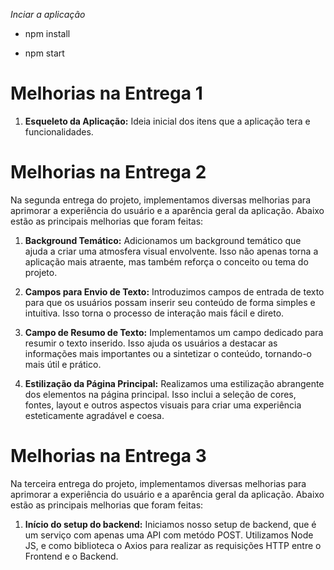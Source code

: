 _Inciar a aplicação_

- npm install

- npm start

# Melhorias na Entrega 1

1. **Esqueleto da Aplicação:** Ideia inicial dos itens que a aplicação tera e funcionalidades.

# Melhorias na Entrega 2

Na segunda entrega do projeto, implementamos diversas melhorias para aprimorar a experiência do usuário e a aparência geral da aplicação. Abaixo estão as principais melhorias que foram feitas:

1. **Background Temático:** Adicionamos um background temático que ajuda a criar uma atmosfera visual envolvente. Isso não apenas torna a aplicação mais atraente, mas também reforça o conceito ou tema do projeto.

2. **Campos para Envio de Texto:** Introduzimos campos de entrada de texto para que os usuários possam inserir seu conteúdo de forma simples e intuitiva. Isso torna o processo de interação mais fácil e direto.

3. **Campo de Resumo de Texto:** Implementamos um campo dedicado para resumir o texto inserido. Isso ajuda os usuários a destacar as informações mais importantes ou a sintetizar o conteúdo, tornando-o mais útil e prático.

4. **Estilização da Página Principal:** Realizamos uma estilização abrangente dos elementos na página principal. Isso inclui a seleção de cores, fontes, layout e outros aspectos visuais para criar uma experiência esteticamente agradável e coesa.

# Melhorias na Entrega 3

Na terceira entrega do projeto, implementamos diversas melhorias para aprimorar a experiência do usuário e a aparência geral da aplicação. Abaixo estão as principais melhorias que foram feitas:

1. **Início do setup do backend:** Iniciamos nosso setup de backend, que é um serviço com apenas uma API com metódo POST. Utilizamos Node JS, e como biblioteca o Axios para realizar as requisições HTTP entre o Frontend e o Backend.